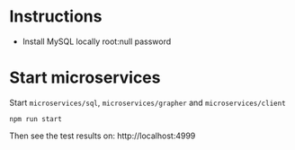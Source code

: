 # Instructions

* Install MySQL locally root:null password

# Start microservices

Start `microservices/sql`, `microservices/grapher` and `microservices/client`

```
npm run start
```

Then see the test results on:
http://localhost:4999

